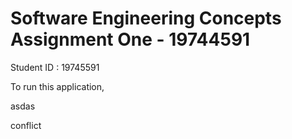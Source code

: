 # Software Engineering Concepts Assignment One - 19744591

Student ID : 19745591

To run this application,

asdas

conflict
